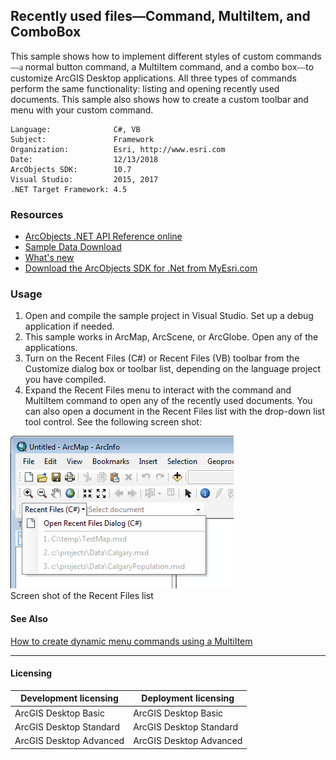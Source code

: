 ## Recently used files—Command, MultiItem, and ComboBox

This sample shows how to implement different styles of custom commands<font face="Verdana" xmlns="http://www.w3.org/1999/xhtml" xmlns:my="http://schemas.microsoft.com/office/infopath/2003/myXSD/2006-02-10T23:25:53">—a </font>normal button command, a MultiItem command, and a combo box<font face="Verdana" xmlns="http://www.w3.org/1999/xhtml" xmlns:my="http://schemas.microsoft.com/office/infopath/2003/myXSD/2006-02-10T23:25:53">—</font>to customize ArcGIS Desktop applications. All three types of commands perform the same functionality: listing and opening recently used documents. This sample also shows how to create a custom toolbar and menu with your custom command.   


<!-- TODO: Fill this section below with metadata about this sample-->
```
Language:              C#, VB
Subject:               Framework
Organization:          Esri, http://www.esri.com
Date:                  12/13/2018
ArcObjects SDK:        10.7
Visual Studio:         2015, 2017
.NET Target Framework: 4.5
```

### Resources

* [ArcObjects .NET API Reference online](http://desktop.arcgis.com/en/arcobjects/latest/net/webframe.htm)  
* [Sample Data Download](../../releases)  
* [What's new](http://desktop.arcgis.com/en/arcobjects/latest/net/webframe.htm#91cabc68-2271-400a-8ff9-c7fb25108546.htm)  
* [Download the ArcObjects SDK for .Net from MyEsri.com](https://my.esri.com/)  

### Usage
1. Open and compile the sample project in Visual Studio. Set up a debug application if needed.  
1. This sample works in ArcMap, ArcScene, or ArcGlobe. Open any of the applications.  
1. Turn on the Recent Files (C#) or Recent Files (VB) toolbar from the Customize dialog box or toolbar list, depending on the language project you have compiled.  
1. Expand the Recent Files menu to interact with the command and MultiItem command to open any of the recently used documents. You can also open a document in the Recent Files list with the drop-down list tool control. See the following screen shot:  



![Screen shot of the Recent Files list](images/pic1.png)  
Screen shot of the Recent Files list  




#### See Also  
[How to create dynamic menu commands using a MultiItem](http://desktop.arcgis.com/search/?q=How%20to%20create%20dynamic%20menu%20commands%20using%20a%20MultiItem&p=0&language=en&product=arcobjects-sdk-dotnet&version=&n=15&collection=help)  


---------------------------------

#### Licensing  
| Development licensing | Deployment licensing | 
| ------------- | ------------- | 
| ArcGIS Desktop Basic | ArcGIS Desktop Basic |  
| ArcGIS Desktop Standard | ArcGIS Desktop Standard |  
| ArcGIS Desktop Advanced | ArcGIS Desktop Advanced |  


